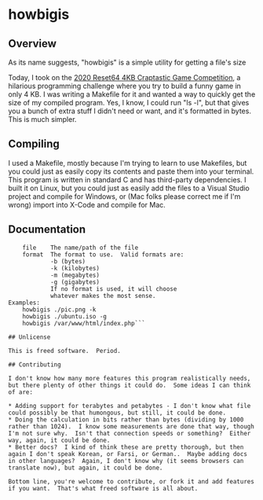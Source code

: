 
# howbigis
## Overview

As its name suggests, "howbigis" is a simple utility for getting a file's size

Today, I took on the [2020 Reset64 4KB Craptastic Game Competition](http://www.ausretrogamer.com/2020-reset64-4kb-craptastic-game-competition/), a hilarious programming challenge where you try to build a funny game in only 4 KB.  I was writing a Makefile for it and wanted a way to quickly get the size of my compiled program.  Yes, I know, I could run "ls -l", but that gives you a bunch of extra stuff I didn't need or want, and it's formatted in bytes.  This is much simpler.

## Compiling

I used a Makefile, mostly because I'm trying to learn to use Makefiles, but you could just as easily copy its contents and paste them into your terminal.  This program is written in standard C and has third-party dependencies.  I built it on Linux, but you could just as easily add the files to a Visual Studio project and compile for Windows, or (Mac folks please correct me if I'm wrong) import into X-Code and compile for Mac.

## Documentation

```howbigis [file] [format]
    file    The name/path of the file
    format  The format to use.  Valid formats are:
            -b (bytes)
            -k (kilobytes)
            -m (megabytes)
            -g (gigabytes)
            If no format is used, it will choose
            whatever makes the most sense.
Examples:
    howbigis ./pic.png -k
    howbigis ./ubuntu.iso -g
    howbigis /var/www/html/index.php```

## Unlicense

This is freed software.  Period.

## Contributing

I don't know how many more features this program realistically needs, but there plenty of other things it could do.  Some ideas I can think of are:

* Adding support for terabytes and petabytes - I don't know what file could possibly be that humongous, but still, it could be done.
* Doing the calculation in bits rather than bytes (dividing by 1000 rather than 1024).  I know some measurements are done that way, though I'm not sure why.  Isn't that connection speeds or something?  Either way, again, it could be done.
* Better docs?  I kind of think these are pretty thorough, but then again I don't speak Korean, or Farsi, or German..  Maybe adding docs in other languages?  Again, I don't know why (it seems browsers can translate now), but again, it could be done.

Bottom line, you're welcome to contribute, or fork it and add features if you want.  That's what freed software is all about.
